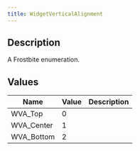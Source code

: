 ```yaml
---
title: WidgetVerticalAlignment
---
```

## Description

A Frostbite enumeration.

## Values

| Name        | Value | Description |
| ----------- | ----- | ----------- |
| WVA\_Top    | 0     |             |
| WVA\_Center | 1     |             |
| WVA\_Bottom | 2     |             |
